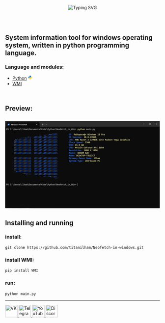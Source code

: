 <p align="center">
<img src="https://readme-typing-svg.demolab.com?font=Play&size=30&pause=1000&color=00AEF0&random=false&width=435&lines=Neofetch+in+windows&center=true" alt="Typing SVG" title="Neofetch in windows"/>
</p>

<br>
<br>

## <div title="General information">System information tool for windows operating system, written in python programming language.</div>

### Language and modules:

* [Python](https://www.python.org/) <img src="https://raw.githubusercontent.com/devicons/devicon/1119b9f84c0290e0f0b38982099a2bd027a48bf1/icons/python/python-original.svg" width="15" height="15" title="Python"/>
* [WMI](https://pypi.org/project/WMI/) <img src="https://pypi.org/static/images/logo-small.2a411bc6.svg" width="15" height="15"/>

<br>

<h2>Preview:<h2/>
<img src="https://github.com/titanilham/Neofetch-in-windows/blob/main/src/image_2024-03-31_12-31-27.png?raw=true" title="Preview"/>
  
## Installing and running 

### install:
```
git clone https://github.com/titanilham/Neofetch-in-windows.git
```

### install WMI:                                                                              
```
pip install WMI
```

### run:
```
python main.py
```

---
<div id="badges">
  <a href="https://vk.com/aniime_guy" >
    <img src="https://img.icons8.com/?size=512&id=13977&format=png"width="40" height="40" title="VK"/>
  </a>
  <a href="https://t.me/Ilham06">
    <img src="https://img.icons8.com/?size=512&id=63306&format=png"width="40" height="40" title="Telegram"/>
  </a> 
  <a href="https://www.youtube.com/channel/UC9m1N5x0OXWihGpR50Yk35g">
   <img src="https://github.com/titanilham/titanilham/assets/86422270/51f7c427-b7b3-4591-9243-2f2c3465d742" width="40" height="40" title="YouTube"/>
  </a>
  <a href="https://discord.com/channels/1019531122239094794/1019531122239094801">
    <img src="https://www.freepnglogos.com/uploads/discord-logo-png/discord-logo-logodownload-download-logotipos-1.png" width="40" height="40" title="Discord"/>
  </a>
</div>

